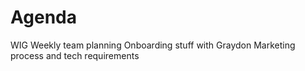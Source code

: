 <!-- TITLE: 2018 12 12 -->
<!-- SUBTITLE: A quick summary of 2018 12 12 -->

# Agenda
WIG
Weekly team planning
Onboarding stuff with Graydon
Marketing process and tech requirements



